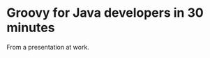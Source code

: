 Groovy for Java developers in 30 minutes
========================================

From a presentation at work. 

